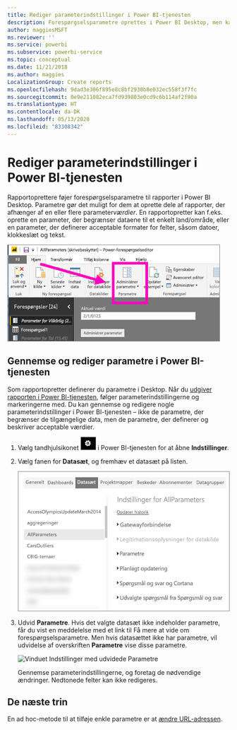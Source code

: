 ```yaml
---
title: Rediger parameterindstillinger i Power BI-tjenesten
description: Forespørgselsparametre oprettes i Power BI Desktop, men kan gennemses og opdateres i Power BI-tjenesten
author: maggiesMSFT
ms.reviewer: ''
ms.service: powerbi
ms.subservice: powerbi-service
ms.topic: conceptual
ms.date: 11/21/2018
ms.author: maggies
LocalizationGroup: Create reports
ms.openlocfilehash: 9dad3e306f895e8c8bf2930b8e032ec558f3f7fc
ms.sourcegitcommit: 0e9e211082eca7fd939803e0cd9c6b114af2f90a
ms.translationtype: HT
ms.contentlocale: da-DK
ms.lasthandoff: 05/13/2020
ms.locfileid: "83308342"
---
```

# <a name="edit-parameter-settings-in-the-power-bi-service"></a>Rediger parameterindstillinger i Power BI-tjenesten
Rapportoprettere føjer forespørgselsparametre til rapporter i Power BI Desktop. Parametre gør det muligt for dem at oprette dele af rapporter, der afhænger af en eller flere parameter*værdier*. En rapportopretter kan f.eks. oprette en parameter, der begrænser dataene til et enkelt land/område, eller en parameter, der definerer acceptable formater for felter, såsom datoer, klokkeslæt og tekst.

![Fanen Hjem, der viser indstillingen Administrer parametre i Desktop](media/service-parameters/power-bi-manage-parameters.png)

## <a name="review-and-edit-parameters-in-power-bi-service"></a>Gennemse og rediger parametre i Power BI-tjenesten

Som rapportopretter definerer du parametre i Desktop. Når du [udgiver rapporten i Power BI-tjenesten](../create-reports/desktop-upload-desktop-files.md), følger parameterindstillingerne og markeringerne med. Du kan gennemse og redigere nogle parameterindstillinger i Power BI-tjenesten – ikke de parametre, der begrænser de tilgængelige data, men de parametre, der definerer og beskriver acceptable værdier.

1. Vælg tandhjulsikonet ![tandhjulsikonet](media/service-parameters/power-bi-cog.png) i Power BI-tjenesten for at åbne **Indstillinger**.

2. Vælg fanen for **Datasæt**, og fremhæv et datasæt på listen. 
    
    ![Vinduet Indstillinger med fanen Datasæt valgt](media/service-parameters/power-bi-select-dataset2.png)

3. Udvid **Parametre**.  Hvis det valgte datasæt ikke indeholder parametre, får du vist en meddelelse med et link til Få mere at vide om forespørgselsparametre. Men hvis datasættet ikke har parametre, vil udvidelse af overskriften **Parametre** vise disse parametre. 

    ![Vinduet Indstillinger med udvidede Parametre](media/service-parameters/power-bi-settings.png)

    Gennemse parameterindstillingerne, og foretag de nødvendige ændringer. Nedtonede felter kan ikke redigeres. 


## <a name="next-steps"></a>De næste trin
En ad hoc-metode til at tilføje enkle parametre er at [ændre URL-adressen](../collaborate-share/service-url-filters.md).